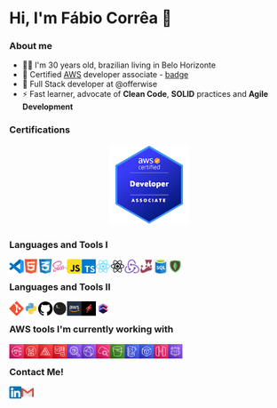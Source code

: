# Hi, I'm Fábio Corrêa 👋

### About me

- 🧔🏽 I'm 30 years old, brazilian living in Belo Horizonte
- 🌱 Certified [AWS](https://aws.amazon.com/) developer associate - [badge](https://www.credly.com/badges/627d2247-956f-4178-bfa9-94481d8b2ba1/public_url)
- 👯 Full Stack developer at @offerwise
- ⚡ Fast learner, advocate of **Clean Code**, **SOLID** practices and **Agile Development**

### Certifications

<p align="center">
  <img alt="Visual Studio Code" width="144px" src="https://github.com/fabiosenracorrea/fabiosenracorrea/blob/master/icons/developer-associate.png" />
</p>


### Languages and Tools I

<img align="left" alt="Visual Studio Code" width="26px" src="https://github.com/fabiosenracorrea/fabiosenracorrea/blob/master/icons/vscode.png" />
<img align="left" alt="HTML5" width="26px" src="https://github.com/fabiosenracorrea/fabiosenracorrea/blob/master/icons/html5.png" />
<img align="left" alt="CSS3" width="26px" src="https://github.com/fabiosenracorrea/fabiosenracorrea/blob/master/icons/css3.png" />
<img align="left" alt="Sass" width="26px" src="https://github.com/fabiosenracorrea/fabiosenracorrea/blob/master/icons/sass.png" />
<img align="left" alt="JavaScript" width="26px" src="https://github.com/fabiosenracorrea/fabiosenracorrea/blob/master/icons/javascript.png" />
<img align="left" alt="Typescript" width="26px" src="https://github.com/fabiosenracorrea/fabiosenracorrea/blob/master/icons/typescript.png" />
<img align="left" alt="React" width="26px" src="https://github.com/fabiosenracorrea/fabiosenracorrea/blob/master/icons/react.png" />
<img align="left" alt="React-Native" width="26px" src="https://github.com/fabiosenracorrea/fabiosenracorrea/blob/master/icons/react-native.png" />
<img align="left" alt="Redux" width="26px" src="https://github.com/fabiosenracorrea/fabiosenracorrea/blob/master/icons/redux.png" />
<img align="left" alt="Jest" width="26px" src="https://github.com/fabiosenracorrea/fabiosenracorrea/blob/master/icons/jest.png" />
<img align="left" alt="SQL" width="26px" src="https://github.com/fabiosenracorrea/fabiosenracorrea/blob/master/icons/sql.png" />
<img align="left" alt="MongoDB" width="26px" src="https://github.com/fabiosenracorrea/fabiosenracorrea/blob/master/icons/mongodb.png" />

<br />

### Languages and Tools II

<img align="left" alt="Git" width="26px" src="https://github.com/fabiosenracorrea/fabiosenracorrea/blob/master/icons/git.png" />
<img align="left" alt="Git" width="26px" src="https://github.com/fabiosenracorrea/fabiosenracorrea/blob/master/icons/python.png" />
<img align="left" alt="GitHub" width="26px" src="https://github.com/fabiosenracorrea/fabiosenracorrea/blob/master/icons/github.png" />
<img align="left" alt="Terminal" width="26px" src="https://github.com/fabiosenracorrea/fabiosenracorrea/blob/master/icons/terminal.png" />
<img align="left" alt="aws" width="26px" src="https://github.com/fabiosenracorrea/fabiosenracorrea/blob/master/icons/aws.jpg" />
<img align="left" alt="serverless" width="26px" src="https://github.com/fabiosenracorrea/fabiosenracorrea/blob/master/icons/serverless.jpg" />
<img align="left" alt="cubejs" width="26px" src="https://github.com/fabiosenracorrea/fabiosenracorrea/blob/master/icons/cubejs.png" />

<p>
  <br />
</p>

### AWS tools I'm currently working with

<img align="left" alt="Simple Notification Service (sns)" width="26px" src="https://github.com/fabiosenracorrea/fabiosenracorrea/blob/master/icons/aws/sns.png" />
<img align="left" alt="Simple Email Service (ses)" width="26px" src="https://github.com/fabiosenracorrea/fabiosenracorrea/blob/master/icons/aws/ses.svg" />
<img align="left" alt="amplify" width="26px" src="https://github.com/fabiosenracorrea/fabiosenracorrea/blob/master/icons/aws/amplify.svg" />
<img align="left" alt="cognito" width="26px" src="https://github.com/fabiosenracorrea/fabiosenracorrea/blob/master/icons/aws/cognito.svg" />
<img align="left" alt="athena" width="26px" src="https://github.com/fabiosenracorrea/fabiosenracorrea/blob/master/icons/aws/athena.svg" />
<img align="left" alt="cloud_front" width="26px" src="https://github.com/fabiosenracorrea/fabiosenracorrea/blob/master/icons/aws/cloud_front.svg" />
<img align="left" alt="cloud_watch" width="26px" src="https://github.com/fabiosenracorrea/fabiosenracorrea/blob/master/icons/aws/cloud_watch.svg" />
<img align="left" alt="s3" width="26px" src="https://github.com/fabiosenracorrea/fabiosenracorrea/blob/master/icons/aws/s3.svg" />
<img align="left" alt="dynamodb" width="26px" src="https://github.com/fabiosenracorrea/fabiosenracorrea/blob/master/icons/aws/dynamodb.svg" />
<img align="left" alt="sdk" width="26px" src="https://github.com/fabiosenracorrea/fabiosenracorrea/blob/master/icons/aws/sdk.svg" />
<img align="left" alt="api_gateway" width="26px" src="https://github.com/fabiosenracorrea/fabiosenracorrea/blob/master/icons/aws/api_gateway.svg" />
<img align="left" alt="route53" width="26px" src="https://github.com/fabiosenracorrea/fabiosenracorrea/blob/master/icons/aws/route53.svg" />

<p>
  <br />
</p>


### Contact Me!

[<img align="left" alt="Fábio S. Corrêa | LinkedIn" width="22px" src="https://github.com/fabiosenracorrea/fabiosenracorrea/blob/master/icons/linkedin.png" />](https://www.linkedin.com/in/fabiosenracorrea/)
[<img align="left" alt="Fábio S. Corrêa | Email" width="22px" src="https://github.com/fabiosenracorrea/fabiosenracorrea/blob/master/icons/gmail.png" />](mailto:fabiosenracorrea@gmail.com)

<br />
